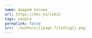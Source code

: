 ```yaml
---
name: Андрей Ситник
url: https://dev.to/iskin
tags: people
permalink: false
src: `/authors/{{page.fileSlug}}.png`
---
```

